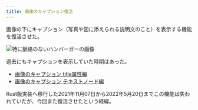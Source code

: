```yaml
---
title: 画像のキャプション復活
---
```

画像の下にキャプション（写真や図に添えられる説明文のこと）を表示する機能を復活させた。

![](https://lh3.googleusercontent.com/docs/AG8NV2btSAIkoIBn_WVza4OYdSY8BslDeUrrNYvmLY5K4NQYioIrNULmgasPd89ZtqOTUnbdyj9GBgo8CA08URPRkzBsbD9q_HPB83Bbk1cJfihb34qHD0SnA7sIqhaSEbXea1VXcjKvgnmkAyoja6DszBcidEZ8S1bFLHeBrmQpCsXrXiESDiniS2Cx_RAu2mdP85uy-Oub17SBHB38-4nVTevG8A_uD5Oi2oYzN3Q8vdCEt60_jdDntaS-1320Ipry9abIn-zrrM9ZBq3ckGYsEqQrrIKJ3liFYHXG1o185nPAXDYOiho7Je2ZvLNnNJ4GB2Mo9cn4_dXP1zOJs3a025Xvrfn8yKC19Yu231FgDsX8vBg9AU3Pf0__tCq51-XdUzzoQqG-mE__4gN0UW5JkgTLJ9veV3q6ZbQdxXQ6C3DUM3XbPTUfmcE4qS_CjoCG2DSklFEYyTUR0fGzBMuCFhWzn2ZKUmDKdgvA1fft0zAIIObPEOisk0hZFi98BhpyB3qiwt0VcmItlbZpHjpzP-8dJ6-NfIeXzIaUKRv0XBpdpWcls1RqSzgC-PSxrVLmWjXH5TRIlcOzZCS4_0fuwsPfWc_BRdOLlGkTCA0DDj5t7o3r3AbOW2I7MGhGnxGVAaXI-6WwE90VMWP635ZBhAcNYl3u2Ow1UZA-XD2GFCEdRc9btajm-T1M1IOAsCQKaSNuibzYQe1xHx2PKdNAdbzc61OIWA-A2A14nqCv12Ja2QkMzI0ecES5rQd34bDth7jqaaIwYSwoR0g2wFkRXoml4v3s-fLtv2D3iz62sSLIqWtgKnUHTbn9JdwOx4OYHN8qeiKzZLbzgsST-KOjF65ZdIiNPgxsm_68d1JMFNfXaE63jpmMs3Q-56Fd0y2uRs5zdN2dFuUrIOQUf93FYyIL290UCMiDhys3uYeY1txKW0xCDgh1h6l1tRuhDp0mFHppDMXH9EdLv6CSQNz-4cohP4T3ffqXTURN9PXEl8OsiAOF4KhA6ousNozwY9v6FdZ6bqYwGWxz2lJ4dDsQZBTKJqu49LhAtbriZ_eOljysBQpp7Pq_vUgdOkAKvkXTTNoGFrStQ1wr_v_s3mA_vj05WTxcASRUBladUo-qdy7ndReQyWY3j0Zvr8qRTOS47ptj8lkELs7XuJvFL8BvY07ObSxZOg6fh4VvhBfxV5btVASCpW0krxZjba2ikFjWUxHXFfWKMwf7DURlbz7Y8O-8vhtgT9a44XuBOk4rQ_OJh8pb "特に脈絡のないハンバーガーの画像")

過去にもキャプションを表示していた時期はあった。

*   [画像のキャプション title属性編](https://r7kamura.com/articles/2020-11-07-image-caption-revised)
*   [画像のキャプション テキストノード編](https://r7kamura.com/articles/2020-09-22-markdown-caption)

Rust版実装へ移行した2021年11月07日から2022年5月20日までこの機能は失われていたが、今回また復活させたという経緯。

